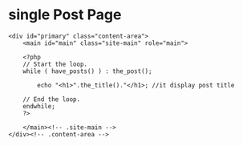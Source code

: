 # single Post Page


<?php
/**
 * The template for displaying all single posts and attachments
 */
  
get_header(); ?>
  
    <div id="primary" class="content-area">
        <main id="main" class="site-main" role="main">
  
        <?php
        // Start the loop.
        while ( have_posts() ) : the_post();
  
            echo "<h1>".the_title()."</h1>; //it display post title
  
        // End the loop.
        endwhile;
        ?>
  
        </main><!-- .site-main -->
    </div><!-- .content-area -->
  
<?php get_footer(); ?>
